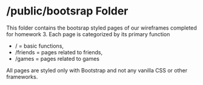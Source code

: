 # /public/bootsrap Folder
This folder contains the bootsrap styled pages of our wireframes completed for homework 3. Each page is categorized by its primary function 
* / = basic functions, 
* /friends = pages related to friends, 
* /games = pages related to games

All pages are styled only with Bootstrap and not any vanilla CSS or other frameworks.
